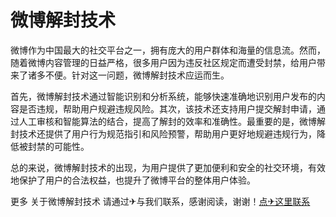 # 微博解封技术

微博作为中国最大的社交平台之一，拥有庞大的用户群体和海量的信息流。然而，随着微博内容管理的日益严格，很多用户因为违反社区规定而遭受封禁，给用户带来了诸多不便。针对这一问题，微博解封技术应运而生。

首先，微博解封技术通过智能识别和分析系统，能够快速准确地识别用户发布的内容是否违规，帮助用户规避违规风险。其次，该技术还支持用户提交解封申请，通过人工审核和智能算法的结合，提高了解封的效率和准确性。最重要的是，微博解封技术还提供了用户行为规范指引和风险预警，帮助用户更好地规避违规行为，降低被封禁的可能性。

总的来说，微博解封技术的出现，为用户提供了更加便利和安全的社交环境，有效地保护了用户的合法权益，也提升了微博平台的整体用户体验。

更多 关于微博解封技术 请通过✈与我们联系，感谢阅读，谢谢！[点✈这里联系](https://b.k02.cc)